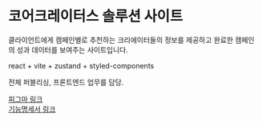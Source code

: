 # 코어크레이터스 솔루션 사이트
클라이언트에게 캠페인별로 추천하는 크리에이터들의 정보를 제공하고 완료한 캠페인의 성과 데이터를 보여주는 사이트입니다. 

react + vite + zustand + styled-components

전체 퍼블리싱, 프론트엔드 업무를 담당.

[피그마 링크](https://www.figma.com/design/NHrCGxoG4pqLqKpjQbdfPV/%EC%BD%94%EC%96%B4%ED%81%AC%EB%A0%88%EC%9D%B4%ED%84%B0%EC%8A%A4?node-id=0-1&t=A1hgAbv8v02cr4ja-1)
<br />
[기능명세서 링크](https://www.notion.so/12fe41566c0c80b08084c722aeca70d9?v=7189bc33bf2a4dac9e5f0c0054c0bef2&pvs=4)
